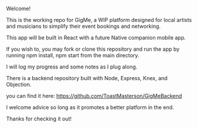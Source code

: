 Welcome!

This is the working repo for GigMe, a WIP platform designed for local artists and musicians to simplify their event bookings and networking.

This app will be built in React with a future Native companion mobile app.

If you wish to, you may fork or clone this repository and run the app by running npm install, npm start from the main directory.

I will log my progress and some notes as I plug along.

There is a backend repository built with Node, Express, Knex, and Objection.

you can find it here: https://github.com/ToastMasterson/GigMeBackend

I welcome advice so long as it promotes a better platform in the end.

Thanks for checking it out!